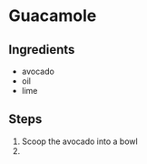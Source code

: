 # Guacamole

## Ingredients

- avocado
- oil
- lime

## Steps

1. Scoop the avocado into a bowl
2. 
